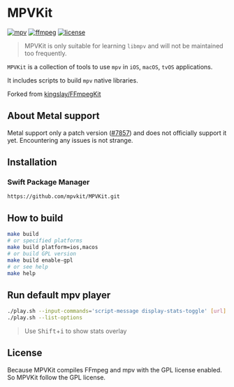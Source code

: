 # MPVKit

[![mpv](https://img.shields.io/badge/mpv-$MPV_LATEST_VERSION-blue.svg)](https://github.com/mpv-player/mpv)
[![ffmpeg](https://img.shields.io/badge/ffmpeg-$FFMPEG_LATEST_VERSION-blue.svg)](https://github.com/FFmpeg/FFmpeg)
[![license](https://img.shields.io/github/license/mpvkit/MPVKit)](https://github.com/mpvkit/MPVKit/main/LICENSE)

> MPVKit is only suitable for learning `libmpv` and will not be maintained too frequently.

`MPVKit` is a collection of tools to use `mpv` in `iOS`, `macOS`, `tvOS` applications.

It includes scripts to build `mpv` native libraries.

Forked from [kingslay/FFmpegKit](https://github.com/kingslay/FFmpegKit)

## About Metal support

Metal support only a patch version ([#7857](https://github.com/mpv-player/mpv/pull/7857)) and does not officially support it yet. Encountering any issues is not strange. 

## Installation

### Swift Package Manager

```
https://github.com/mpvkit/MPVKit.git
```

## How to build

```bash
make build
# or specified platforms 
make build platform=ios,macos
# or build GPL version
make build enable-gpl
# or see help
make help
```

## Run default mpv player

```bash
./play.sh --input-commands='script-message display-stats-toggle' [url]
./play.sh --list-options
```

> Use <kbd>Shift</kbd>+<kbd>i</kbd> to show stats overlay

## License
Because MPVKit compiles FFmpeg and mpv with the GPL license enabled. So MPVKit follow the GPL license.
